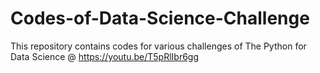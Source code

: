 # Codes-of-Data-Science-Challenge
This repository contains codes for various challenges of The Python for Data Science @ https://youtu.be/T5pRlIbr6gg
